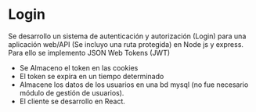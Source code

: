 # Login
Se desarrollo un sistema de autenticación y autorización (Login) para una aplicación web/API (Se incluyo una ruta protegida) en Node js y express. Para ello se implemento JSON Web Tokens (JWT)

- Se Almaceno el token en las cookies
- El token se expira en un tiempo determinado
- Almacene los datos de los usuarios en una bd mysql (no fue necesario módulo de gestión de usuarios).
- El cliente se desarrollo en React.
